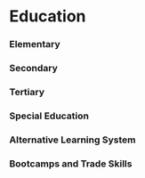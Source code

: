 # Education

### Elementary
### Secondary
### Tertiary
### Special Education
### Alternative Learning System
### Bootcamps and Trade Skills
